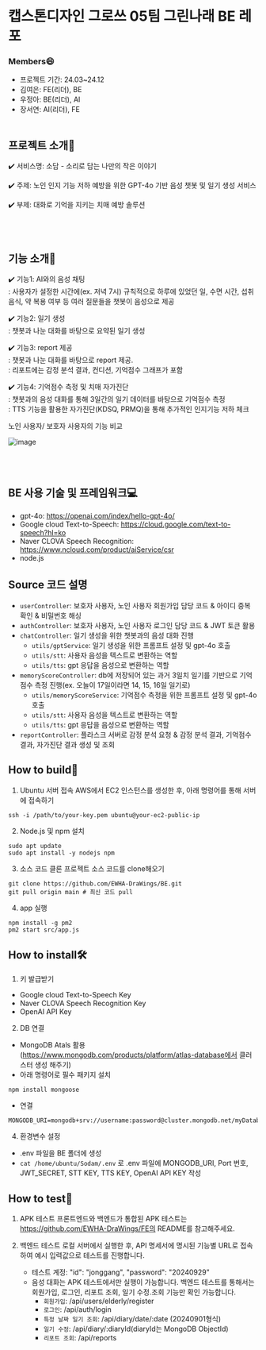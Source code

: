 # 캡스톤디자인 그로쓰 05팀 그린나래 BE 레포

### Members😄
- 프로젝트 기간: 24.03~24.12
- 김여은: FE(리더), BE
- 우정아: BE(리더), AI
- 장서연: AI(리더), FE
<br><br>

## 프로젝트 소개📂
✔️ 서비스명: 소담 - 소리로 담는 나만의 작은 이야기

✔️ 주제: 노인 인지 기능 저하 예방을 위한 GPT-4o 기반 음성 챗봇 및 일기 생성 서비스

✔️ 부제: 대화로 기억을 지키는 치매 예방 솔루션

<br><br>

## 기능 소개📂
✔️ 기능1: AI와의 음성 채팅<br>
: 사용자가 설정한 시간에(ex. 저녁 7시) 규칙적으로 하루에 있었던 일, 수면 시간, 섭취 음식, 약 복용 여부 등 여러 질문들을 챗봇이 음성으로 제공

✔️ 기능2: 일기 생성<br>
: 챗봇과 나눈 대화를 바탕으로 요약된 일기 생성

✔️ 기능3: report 제공<br>
: 챗봇과 나눈 대화를 바탕으로 report 제공.<br>
: 리포트에는 감정 분석 결과, 컨디션, 기억점수 그래프가 포함<br>

✔️ 기능4: 기억점수 측정 및 치매 자가진단<br>
: 챗봇과의 음성 대화를 통해 3일간의 일기 데이터를 바탕으로 기억점수 측정<br>
: TTS 기능을 활용한 자가진단(KDSQ, PRMQ)을 통해 추가적인 인지기능 저하 체크<br>


노인 사용자/ 보호자 사용자의 기능 비교<br>

![image](https://github.com/user-attachments/assets/040638f8-0479-4595-9aad-38cc014b6a94)

<br><br>

## BE 사용 기술 및 프레임워크💻
- gpt-4o: https://openai.com/index/hello-gpt-4o/
- Google cloud Text-to-Speech: https://cloud.google.com/text-to-speech?hl=ko
- Naver CLOVA Speech Recognition: https://www.ncloud.com/product/aiService/csr
- node.js


## Source 코드 설명
- ```userController```: 보호자 사용자, 노인 사용자 회원가입 담당 코드 & 아이디 중복 확인 & 비밀번호 해싱
- ```authController```: 보호자 사용자, 노인 사용자 로그인 담당 코드 & JWT 토큰 활용
- ```chatController```: 일기 생성을 위한 챗봇과의 음성 대화 진행
  - ```utils/gptService```: 일기 생성을 위한 프롬프트 설정 및 gpt-4o 호출
  - ```utils/stt```: 사용자 음성을 텍스트로 변환하는 역할
  - ```utils/tts```: gpt 응답을 음성으로 변환하는 역할
- ```memoryScoreController```: db에 저장되어 있는 과거 3일치 일기를 기반으로 기억점수 측정 진행(ex. 오늘이 17일이라면 14, 15, 16일 일기로)
  - ```utils/memoryScoreService```: 기억점수 측정을 위한 프롬프트 설정 및 gpt-4o 호출
  - ```utils/stt```: 사용자 음성을 텍스트로 변환하는 역할
  - ```utils/tts```: gpt 응답을 음성으로 변환하는 역할
- ```reportController```: 플라스크 서버로 감정 분석 요청 & 감정 분석 결과, 기억점수 결과, 자가진단 결과 생성 및 조회

  
## How to build🔨
1. Ubuntu 서버 접속
AWS에서 EC2 인스턴스를 생성한 후, 아래 명령어를 통해 서버에 접속하기

```
ssh -i /path/to/your-key.pem ubuntu@your-ec2-public-ip
```

2. Node.js 및 npm 설치
   
```
sudo apt update
sudo apt install -y nodejs npm  
```

3. 소스 코드 클론
프로젝트 소스 코드를 clone해오기
```
git clone https://github.com/EWHA-DraWings/BE.git
git pull origin main # 최신 코드 pull
```

4. app 실행
```
npm install -g pm2
pm2 start src/app.js
```

## How to install🛠️
1. 키 발급받기
- Google cloud Text-to-Speech Key
- Naver CLOVA Speech Recognition Key
- OpenAI API Key

2. DB 연결
- MongoDB Atals 활용(https://www.mongodb.com/products/platform/atlas-database에서 클러스터 생성 해주기)
- 아래 명령어로 필수 패키지 설치
```
npm install mongoose 
```
- 연결
```
MONGODB_URI=mongodb+srv://username:password@cluster.mongodb.net/myDatabase
```
   
4. 환경변수 설정
- .env 파일을 BE 폴더에 생성
- ```cat /home/ubuntu/Sodam/.env``` 로  .env 파일에 MONGODB_URI, Port 번호, JWT_SECRET, STT KEY, TTS KEY, OpenAI API KEY 작성


## How to test📜
1. APK 테스트
   프론트엔드와 백엔드가 통합된 APK 테스트는 https://github.com/EWHA-DraWings/FE의 README를 참고해주세요.

2. 백엔드 테스트
   로컬 서버에서 실행한 후, API 명세서에 명시된 기능별 URL로 접속하여 예시 입력값으로 테스트를 진행합니다.
   - 테스트 계정: "id": "jonggang", "password": "20240929"
   - 음성 대화는 APK 테스트에서만 실행이 가능합니다. 백엔드 테스트를 통해서는 회원가입, 로그인, 리포트 조회, 일기 수정.조회 기능만 확인 가능합니다.
     -  ```회원가입```: /api/users/elderly/register
     - ```로그인```: /api/auth/login
     - ```특정 날짜 일기 조회```: /api/diary/date/:date (20240901형식)
     - ```일기 수정```: /api/diary/:diaryId(diaryId는 MongoDB ObjectId)
     - ```리포트 조회```: /api/reports
